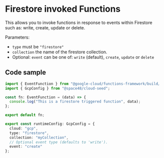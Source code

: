 # Firestore invoked Functions

This allows you to invoke functions in response to events within Firestore such as: write, create, update or delete.

Parameters:

- `type` must be `"firestore"`
- `collection` the name of the firestore collection.
- Optional: `event` can be one of: `write` (default), `create`, `update` or `delete`

## Code sample

```typescript
import { EventFunction } from "@google-cloud/functions-framework/build/src/functions";
import { GcpConfig } from "@space48/cloud-seed";

const fn: EventFunction = (data) => {
  console.log("This is a firestore triggered function", data);
};

export default fn;

export const runtimeConfig: GcpConfig = {
  cloud: "gcp",
  type: "firestore",
  collection: "myCollection",
  // Optional event type (defaults to 'write').
  event: "create"
};
```